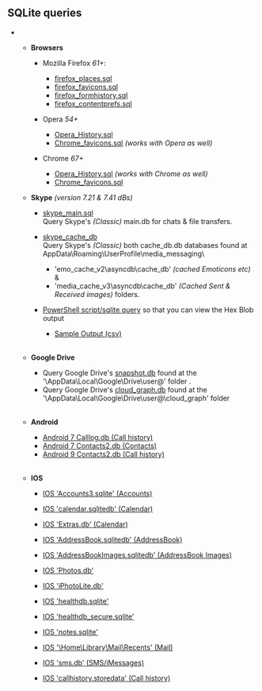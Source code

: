   ## SQLite queries ##
  -   
      - **Browsers**
        -  Mozilla Firefox *61+*:
            - [firefox_places.sql](https://github.com/kacos2000/queries/blob/master/firefox_places.sql) 
            - [firefox_favicons.sql](https://github.com/kacos2000/queries/blob/master/firefox_favicons.sql) 
            - [firefox_formhistory.sql](https://github.com/kacos2000/queries/blob/master/firefox_formhistory.sql) 
            - [firefox_contentprefs.sql](https://github.com/kacos2000/queries/blob/master/firefox_contentprefs.sql) 
      
        - Opera *54+*
          - [Opera_History.sql](https://github.com/kacos2000/queries/blob/master/Opera_History.sql)
          - [Chrome_favicons.sql](https://github.com/kacos2000/queries/blob/master/chrome_favicons.sql) *(works with Opera as well)*
      
        - Chrome *67+*
          - [Opera_History.sql](https://github.com/kacos2000/queries/blob/master/Opera_History.sql) *(works with Chrome as well)*
          - [Chrome_favicons.sql](https://github.com/kacos2000/queries/blob/master/chrome_favicons.sql)

      
       - **Skype**  *(version 7.21 & 7.41 dBs)*    
       
           - [skype_main.sql](https://github.com/kacos2000/queries/blob/master/skype_main_db.sql)<br>
             Query Skype's *(Classic)* main.db for chats & file transfers.<br>
             
           - [skype_cache_db](https://github.com/kacos2000/queries/blob/master/skype_cache_db.sql)<br>
             Query Skype's *(Classic)* both cache_db.db databases found at AppData\Roaming\UserProfile\media_messaging\ <br>
             - 'emo_cache_v2\asyncdb\cache_db'   *(cached Emoticons etc)* & <br> 
             - 'media_cache_v3\asyncdb\cache_db' *(Cached Sent & Received images)* folders.<br>
                     
           - [PowerShell script/sqlite query](https://github.com/kacos2000/queries/blob/master/cache_db.ps1) so that you can view the Hex Blob output<br>
             - [Sample Output (csv)](https://github.com/kacos2000/queries/blob/master/cache_db.csv)<br><br>


       - **Google Drive**   <br>     
           - Query Google Drive's [snapshot.db](https://github.com/kacos2000/queries/blob/master/GDrive_snapshot.sql) found at the '\AppData\Local\Google\Drive\user@' folder  .<br>
            - Query Google Drive's [cloud_graph.db](https://github.com/kacos2000/queries/blob/master/GDrive_cloudgraph.sql) found at the '\AppData\Local\Google\Drive\user@\cloud_graph' folder <br><br>
             
       - **Android**   <br>     
            - [Android 7 Calllog.db (Call history)](https://github.com/kacos2000/queries/blob/master/calllog_db.sql)<br>
            - [Android 7 Contacts2.db (Contacts)](https://github.com/kacos2000/queries/blob/master/contacts2.sql)<br>
            - [Android 9 Contacts2.db (Call history)](https://github.com/kacos2000/queries/blob/master/contacts2calls.sql)<br><br>
                   
       - **IOS**     <br>     
            - [IOS 'Accounts3.sqlite' (Accounts)](https://github.com/kacos2000/queries/blob/master/Accounts3_sqlite.sql)<br>
            - [IOS 'calendar.sqlitedb' (Calendar)](https://github.com/kacos2000/queries/blob/master/calendar_sqlitedb.sql)<br>
            - [IOS 'Extras.db' (Calendar)](https://github.com/kacos2000/queries/blob/master/calendar_extras.sql)<br>
            
            - [IOS 'AddressBook.sqlitedb' (AddressBook)](https://github.com/kacos2000/queries/blob/master/AddressBook_sqlite.sql)<br>
            - [IOS 'AddressBookImages.sqlitedb' (AddressBook Images)](https://github.com/kacos2000/queries/blob/master/AddressBookImages_sqlite.sql)<br>
            - [IOS 'Photos.db'](https://github.com/kacos2000/queries/blob/master/Photos_sqlite.sql)<br>
            - [IOS 'iPhotoLite.db'](https://github.com/kacos2000/queries/blob/master/iPhotoLitedb.sql)<br>
            - [IOS 'healthdb.sqlite'](https://github.com/kacos2000/queries/blob/master/healthdb.sql)<br>
            - [IOS 'healthdb_secure.sqlite'](https://github.com/kacos2000/queries/blob/master/healthdb_secure.sql)<br>
            - [IOS 'notes.sqlite'](https://github.com/kacos2000/queries/blob/master/notes_sqlite.sql)<br>
            - [IOS '\Home\Library\Mail\Recents' (Mail)](https://github.com/kacos2000/queries/blob/master/recents.sql)<br>
            - [IOS 'sms.db' (SMS/iMessages)](https://github.com/kacos2000/queries/blob/master/sms_db.sql)<br>
            - [IOS 'callhistory.storedata' (Call history)](https://github.com/kacos2000/queries/blob/master/callhistory_storedata.sql)<br>           
 	 	 	

 	
